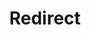﻿---
layout: src/layouts/Redirect.astro
title: Redirect
redirect: https://octopus.com/docs/octopus-rest-api/octopus.server.exe-command-line/delete-instance
pubDate:  2023-01-01
navSearch: false
navSitemap: false
navMenu: false
---
